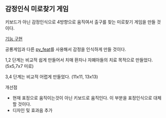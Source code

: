 ## 감정인식 미로찾기 게임

키보드가 아닌 감정인식으로 4방향으로 움직여서 출구를 찾는 미로찾기 게임을 만들 것이다.

[기능 구현](https://github.com/YeoungJun0508/maze/blob/main/Maze.md)

공룡게임과 다른 [py_feat](https://py-feat.org/basic_tutorials/02_detector_imgs.html)를 사용해서 감정을 인식하게 만들 것이다.

1,2 단계는 비교적 쉽게 만들어서 치매 환자나 자폐아들의 치료 목적으로 만들었다.
(5x5,7x7 미로)

3,4 단계는 비교적 어렵게 만들었다.
(11x11, 13x13)

개선점
- 현재 표정으로 움직이는것이 아닌 키보드로 움직인다. 이 부분을 표정인식으로 대체할 것이다.
- 디자인 및 효과음 추가

